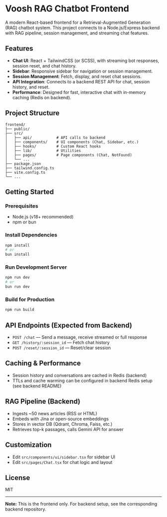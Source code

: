 
# Voosh RAG Chatbot Frontend

A modern React-based frontend for a Retrieval-Augmented Generation (RAG) chatbot system. This project connects to a Node.js/Express backend with RAG pipeline, session management, and streaming chat features.

## Features

- **Chat UI**: React + TailwindCSS (or SCSS), with streaming bot responses, session reset, and chat history.
- **Sidebar**: Responsive sidebar for navigation or session management.
- **Session Management**: Fetch, display, and reset chat sessions.
- **API Integration**: Connects to a backend REST API for chat, session history, and reset.
- **Performance**: Designed for fast, interactive chat with in-memory caching (Redis on backend).

## Project Structure

```
frontend/
├── public/
├── src/
│   ├── api/           # API calls to backend
│   ├── components/    # UI components (Chat, Sidebar, etc.)
│   ├── hooks/         # Custom React hooks
│   ├── lib/           # Utilities
│   ├── pages/         # Page components (Chat, NotFound)
│   └── ...
├── package.json
├── tailwind.config.ts
├── vite.config.ts
└── ...
```

## Getting Started

### Prerequisites
- Node.js (v18+ recommended)
- npm or bun

### Install Dependencies
```bash
npm install
# or
bun install
```

### Run Development Server
```bash
npm run dev
# or
bun run dev
```

### Build for Production
```bash
npm run build
```

## API Endpoints (Expected from Backend)
- `POST /chat` — Send a message, receive streamed or full response
- `GET /history/:session_id` — Fetch chat history
- `POST /reset/:session_id` — Reset/clear session

## Caching & Performance
- Session history and conversations are cached in Redis (backend)
- TTLs and cache warming can be configured in backend Redis setup (see backend README)

## RAG Pipeline (Backend)
- Ingests ~50 news articles (RSS or HTML)
- Embeds with Jina or open-source embeddings
- Stores in vector DB (Qdrant, Chroma, Faiss, etc.)
- Retrieves top-k passages, calls Gemini API for answer

## Customization
- Edit `src/components/ui/sidebar.tsx` for sidebar UI
- Edit `src/pages/Chat.tsx` for chat logic and layout

## License
MIT

---

**Note:** This is the frontend only. For backend setup, see the corresponding backend repository.
